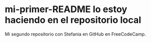 # mi-primer-README lo estoy haciendo en el repositorio local
Mi segundo repositorio con Stefania en GitHub en FreeCodeCamp.
